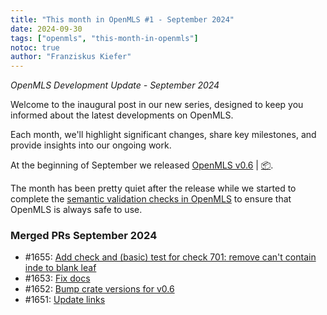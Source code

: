 ```yaml
---
title: "This month in OpenMLS #1 - September 2024"
date: 2024-09-30
tags: ["openmls", "this-month-in-openmls"]
notoc: true
author: "Franziskus Kiefer"
---
```


_OpenMLS Development Update - September 2024_

Welcome to the inaugural post in our new series, designed to keep you informed
about the latest developments on OpenMLS.

Each month, we'll highlight significant changes, share key milestones, and
provide insights into our ongoing work.

At the beginning of September we released [OpenMLS v0.6](./2024-09-04-v0_6-release.md) | [📦](https://crates.io/crates/openmls/0.6.0).

The month has been pretty quiet after the release while we started to complete
the [semantic validation checks in OpenMLS](https://validation.openmls.tech)
to ensure that OpenMLS is always safe to use.

### Merged PRs September 2024
* #1655: [Add check and (basic) test for check 701: remove can't contain inde to blank leaf](https://github.com/openmls/openmls/pull/1655)
* #1653: [Fix docs](https://github.com/openmls/openmls/pull/1653)
* #1652: [Bump crate versions for v0.6](https://github.com/openmls/openmls/pull/1652)
* #1651: [Update links](https://github.com/openmls/openmls/pull/1651)
